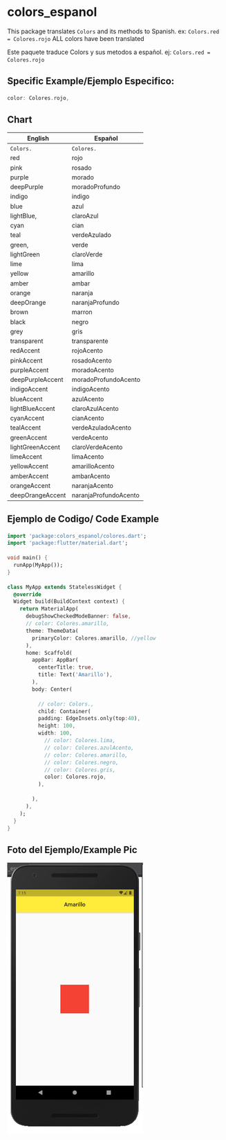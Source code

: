 # colors_espanol

This package translates ```Colors``` and its methods to Spanish.
ex: ```Colors.red = Colores.rojo```
ALL colors have been translated


Este paquete traduce Colors y sus metodos a español.
ej: ```Colors.red = Colores.rojo```

## Specific Example/Ejemplo Especifico:

```dart 
color: Colores.rojo,
```

##                               Chart
English | Español       
--- | --- |                 
```Colors.```| ```Colores.``` 
red | rojo | 
pink | rosado | 
purple | morado | 
deepPurple | moradoProfundo | 
indigo | indigo | 
blue | azul | 
lightBlue, | claroAzul | 
cyan | cian | 
teal | verdeAzulado | 
green, | verde | 
lightGreen | claroVerde | 
lime | lima | 
yellow | amarillo | 
amber | ambar | 
orange | naranja | 
deepOrange| naranjaProfundo | sdsdsdsdsdsdds
brown | marron | 
black | negro | 
grey | gris | 
transparent | transparente | 
redAccent | rojoAcento |
pinkAccent | rosadoAcento |
 purpleAccent|  moradoAcento |
 deepPurpleAccent| moradoProfundoAcento |
 indigoAccent| indigoAcento |
 blueAccent| azulAcento |
 lightBlueAccent| claroAzulAcento
 cyanAccent| cianAcento |
 tealAccent| verdeAzuladoAcento|
 greenAccent| verdeAcento|
 lightGreenAccent| claroVerdeAcento|
 limeAccent| limaAcento|
 yellowAccent| amarilloAcento|
 amberAccent| ambarAcento|
 orangeAccent| naranjaAcento|
 deepOrangeAccent| naranjaProfundoAcento|

<!-- - [Lab: Write your first Flutter app](https://flutter.dev/docs/get-started/codelab) -->

## Ejemplo de Codigo/ Code Example

```dart 
import 'package:colors_espanol/colores.dart';
import 'package:flutter/material.dart';

void main() {
  runApp(MyApp());
}

class MyApp extends StatelessWidget {
  @override
  Widget build(BuildContext context) {
    return MaterialApp(
      debugShowCheckedModeBanner: false,
      // color: Colores.amarillo,
      theme: ThemeData(
        primaryColor: Colores.amarillo, //yellow
      ),
      home: Scaffold(
        appBar: AppBar(
          centerTitle: true,
          title: Text('Amarillo'),
        ),
        body: Center(
     
          // color: Colors.,
          child: Container(
          padding: EdgeInsets.only(top:40),
          height: 100,
          width: 100,
            // color: Colores.lima,
            // color: Colores.azulAcento,
            // color: Colores.amarillo,
            // color: Colores.negro,
            // color: Colores.gris,
            color: Colores.rojo,
          ),
           
        ),
      ),
    );
  }
}
```
## Foto del Ejemplo/Example Pic

![Image of Code](https://github.com/josephvisaac/colors_espanol/blob/master/assets/images/examplePic.png)

